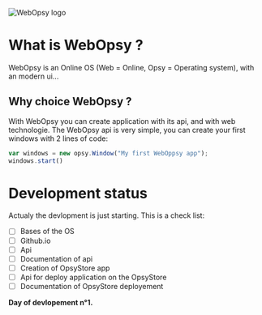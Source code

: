![WebOpsy logo](https://i.imgur.com/pHkoSpz.png)

# What is WebOpsy ?
WebOpsy is an Online OS (Web = Online, Opsy = Operating system), with an modern ui...
## Why choice WebOpsy ? 
With WebOpsy you can create application with its api, and with web technologie.
The WebOpsy api is very simple, you can create your first windows with 2 lines of code:
```javascript
var windows = new opsy.Window("My first WebOppsy app");
windows.start()
```

# Development status
Actualy the devlopment is just starting.
This is a check list:
- [ ] Bases of the OS
- [ ] Github.io
- [ ] Api
- [ ] Documentation of api
- [ ] Creation of OpsyStore app
- [ ] Api for deploy application on the OpsyStore
- [ ] Documentation of OpsyStore deployement

**Day of devlopement n°1.**
